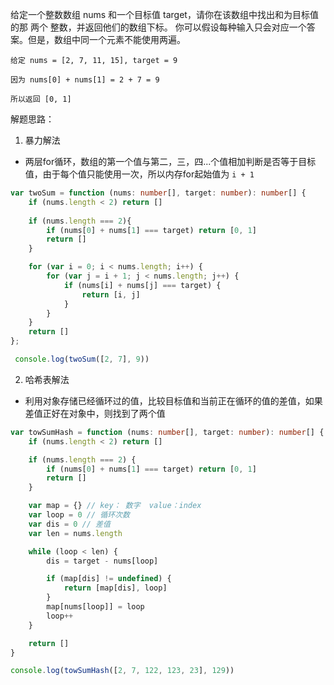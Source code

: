 给定一个整数数组 nums 和一个目标值 target，请你在该数组中找出和为目标值的那 两个 整数，并返回他们的数组下标。
你可以假设每种输入只会对应一个答案。但是，数组中同一个元素不能使用两遍。

`给定 nums = [2, 7, 11, 15], target = 9`

`因为 nums[0] + nums[1] = 2 + 7 = 9`

`所以返回 [0, 1]`

解题思路：

1. 暴力解法
- 两层for循环，数组的第一个值与第二，三，四...个值相加判断是否等于目标值，由于每个值只能使用一次，所以内存for起始值为 `i + 1`

```ts
var twoSum = function (nums: number[], target: number): number[] {
    if (nums.length < 2) return []
    
    if (nums.length === 2){
        if (nums[0] + nums[1] === target) return [0, 1]
        return []
    }

    for (var i = 0; i < nums.length; i++) {
        for (var j = i + 1; j < nums.length; j++) {
            if (nums[i] + nums[j] === target) {
                return [i, j]
            }
        }
    }
    return []
};

 console.log(twoSum([2, 7], 9))
```

2. 哈希表解法
- 利用对象存储已经循环过的值，比较目标值和当前正在循环的值的差值，如果差值正好在对象中，则找到了两个值

```ts
var towSumHash = function (nums: number[], target: number): number[] {
    if (nums.length < 2) return []

    if (nums.length === 2) {
        if (nums[0] + nums[1] === target) return [0, 1]
        return []
    }

    var map = {} // key： 数字  value：index
    var loop = 0 // 循环次数
    var dis = 0 // 差值
    var len = nums.length

    while (loop < len) {
        dis = target - nums[loop]

        if (map[dis] != undefined) {
            return [map[dis], loop]
        }
        map[nums[loop]] = loop
        loop++
    }

    return []
}

console.log(towSumHash([2, 7, 122, 123, 23], 129))
```